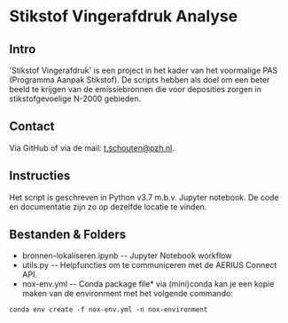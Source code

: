 # Stikstof Vingerafdruk Analyse

## Intro 
'Stikstof Vingerafdruk' is een project in het kader van het voormalige PAS (Programma Aanpak Stikstof). De scripts hebben als doel om een beter beeld te krijgen van de emissiebronnen die voor deposities zorgen in stikstofgevoelige N-2000 gebieden. 

## Contact
Via GitHub of via de mail: t.schouten@pzh.nl.

## Instructies
Het script is geschreven in Python v3.7 m.b.v. Jupyter notebook. De code en documentatie zijn zo op dezelfde locatie te vinden.

## Bestanden & Folders
- bronnen-lokaliseren.ipynb -- Jupyter Notebook workflow
- utils.py -- Helpfuncties om te communiceren met de AERIUS Connect API.
- nox-env.yml -- Conda package file*
via (mini)conda kan je een kopie maken van de environment met het volgende commando:
```
conda env create -f nox-env.yml -n nox-environment 
```

